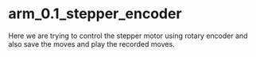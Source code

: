 # arm_0.1_stepper_encoder
Here we are trying to control the stepper motor using rotary encoder and also save the moves and play the recorded moves.
